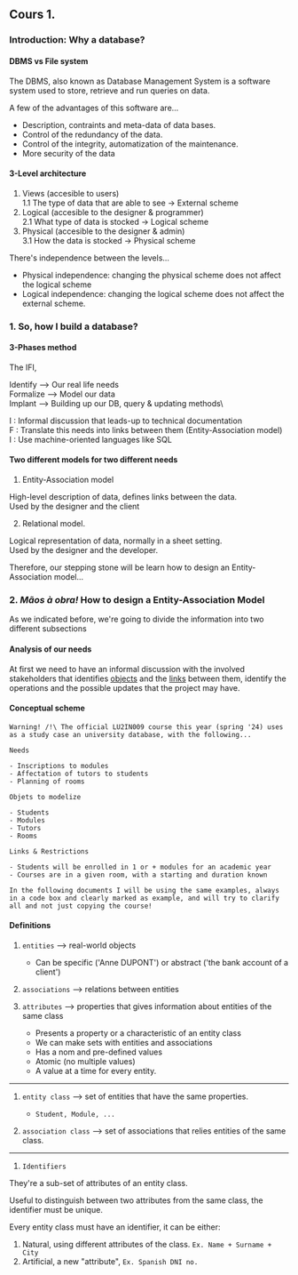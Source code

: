 ## Cours 1.

### Introduction: Why a database?

#### DBMS vs File system

The DBMS, also known as Database Management System is a software system used to store, retrieve and run queries on data.

A few of the advantages of this software are...

- Description, contraints and meta-data of data bases.
- Control of the redundancy of the data.
- Control of the integrity, automatization of the maintenance.
- More security of the data

#### 3-Level architecture

1. Views (accesible to users)\
1.1 The type of data that are able to see -> External scheme
2. Logical (accesible to the designer & programmer)\
2.1 What type of data is stocked -> Logical scheme
3. Physical (accesible to the designer & admin)\
3.1 How the data is stocked -> Physical scheme

There's independence between the levels...

- Physical independence: changing the physical scheme does not affect the logical scheme
- Logical independence: changing the logical scheme does not affect the external scheme.

### 1. So, how I build a database?

#### 3-Phases method

The IFI,

Identify --> Our real life needs\
Formalize --> Model our data\
Implant --> Building up our DB, query & updating methods\

I : Informal discussion that leads-up to technical documentation\
F : Translate this needs into links between them (Entity-Association model)\
I : Use machine-oriented languages like SQL

#### Two different models for two different needs

1. Entity-Association model

High-level description of data, defines links between the data.\
Used by the designer and the client

2. Relational model.

Logical representation of data, normally in a sheet setting.\
Used by the designer and the developer.

Therefore, our stepping stone will be learn how to design an Entity-Association model...

### 2. _Mãos à obra!_ How to design a Entity-Association Model

As we indicated before, we're going to divide the information into two different subsections

#### Analysis of our needs

At first we need to have an informal discussion with the involved stakeholders that identifies <u>objects</u> and the <u>links</u> between them, identify the operations and the possible updates that the project may have.

#### Conceptual scheme

~~~
Warning! /!\ The official LU2IN009 course this year (spring '24) uses as a study case an university database, with the following...

Needs

- Inscriptions to modules
- Affectation of tutors to students
- Planning of rooms

Objets to modelize

- Students
- Modules
- Tutors
- Rooms

Links & Restrictions

- Students will be enrolled in 1 or + modules for an academic year
- Courses are in a given room, with a starting and duration known

In the following documents I will be using the same examples, always in a code box and clearly marked as example, and will try to clarify all and not just copying the course!
~~~

 #### Definitions
 
1. `entities` --> real-world objects
    - Can be specific ('Anne DUPONT') or abstract ('the bank account of a client')

2. `associations` --> relations between entities
3. `attributes` --> properties that gives information about entities of the same class

    - Presents a property or a characteristic of an entity class
    - We can make sets with entities and associations
    - Has a nom and pre-defined values
    - Atomic (no multiple values)
    - A value at a time for every entity.

 ---

1. `entity class` --> set of entities that have the same properties.
    - `Student, Module, ... `

2. `association class` --> set of associations that relies entities of the same class.

--- 

1. `Identifiers` 

They're a sub-set of attributes of an entity class.

Useful to distinguish between two attributes from the same class, the identifier must be unique.

Every entity class must have an identifier, it can be either:
1. Natural, using different attributes of the class. `Ex. Name + Surname + City`
2. Artificial, a new "attribute", `Ex. Spanish DNI no.`




 

  